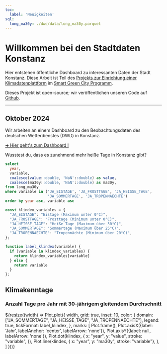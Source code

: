 ```yaml
---
toc:
  label: 'Neuigkeiten'
sql:
  long_ma30y: ./dwd/data/long_ma30y.parquet
---
```


# Willkommen bei den Stadtdaten Konstanz

Hier entstehen öffentliche Dashboard zu interessanten Daten der Stadt
Konstanz. Diese Arbeit ist Teil des [Projekts zur Einrichtung einer
Klimadatenplattform][project] im [Smart Green City Programm][sgc].

Dieses Projekt ist open-source; wir veröffentlichen unseren Code auf
[Github][repo].

[project]: https://smart-green-city-konstanz.de/klimadatenplattform
[sgc]: https://smart-green-city-konstanz.de/
[repo]: https://github.com/sgc-kn/explore-observable-framework/

---

## Oktober 2024

Wir arbeiten an einem Dashboard zu den Beobachtungsdaten des deutschen
Wetterdienstes (DWD) in Konstanz.

[➜ Hier geht's zum Dashboard !](dwd/index.html)

Wusstest du, dass es zunehmend mehr heiße Tage in Konstanz gibt?

```sql id=klindex
select
  year,
  variable,
  coalesce(value::double, 'NaN'::double) as value,
  coalesce(ma30y::double, 'NaN'::double) as ma30y,
from long_ma30y
where variable in ('JA_EISTAGE', 'JA_FROSTTAGE', 'JA_HEISSE_TAGE',
                   'JA_SOMMERTAGE', 'JA_TROPENNAECHTE')
order by year asc, variable asc
```

```js
const klindex_variables = {
  "JA_EISTAGE": "Eistage (Maximum unter 0°C)",
  "JA_FROSTTAGE": "Frosttage (Minimum unter 0°C)",
  "JA_HEISSE_TAGE": "Heiße Tage (Maximum über 30°C)",
  "JA_SOMMERTAGE": "Sommertage (Maximum über 25°C)",
  "JA_TROPENNAECHTE": "Tropennächte (Minimum über 20°C)",
};

function label_klindex(variable) {
  if (variable in klindex_variables) {
    return klindex_variables[variable]
  } else {
    return variable
  }
};
```

<div class="card">
  <h2>Klimakenntage</h2>
  <h3>Anzahl Tage pro Jahr mit 30-jährigem gleitendem Durchschnitt</h3>
  ${resize((width) => Plot.plot({
      width,
      grid: true,
      inset: 10,
      color: {
        domain: ["JA_SOMMERTAGE", "JA_HEISSE_TAGE", "JA_TROPENNAECHTE"],
        legend: true,
        tickFormat: label_klindex,
      },
      marks: [
        Plot.frame(),
        Plot.axisX({label: 'Jahr', labelAnchor: 'center', labelArrow: 'none'}),
        Plot.axisY({label: null, labelArrow: 'none'}),
        Plot.dot(klindex, {
          x: "year",
          y: "value",
          stroke: "variable",
        }),
        Plot.line(klindex, {
          x: "year",
          y: "ma30y",
          stroke: "variable"},
        ),
      ]
    }))}
</div>
